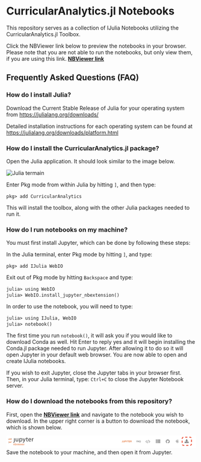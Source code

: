 # CurricularAnalytics.jl Notebooks
This repository serves as a collection of IJulia Notebooks utilizing the CurricularAnalytics.jl Toolbox.

Click the NBViewer link below to preview the notebooks in your browser. Please note that you are not able to run the notebooks, but only view them, if you are using this link. 
**[NBViewer link](http://nbviewer.ipython.org/github/CurricularAnalytics/ca-notebooks/tree/master/)**

## Frequently Asked Questions (FAQ)

### **How do I install Julia?**
Download the Current Stable Release of Julia for your operating system from https://julialang.org/downloads/ 

Detailed installation instructions for each operating system can be found at https://julialang.org/downloads/platform.html

### **How do I install the CurricularAnalytics.jl package?**
Open the Julia application. It should look similar to the image below. 

![Julia termain](https://s3.amazonaws.com/curricularanalytics.jl/julia-command-line.png)

Enter Pkg mode from within Julia by hitting `]`, and then type:
```julia-repl
pkg> add CurricularAnalytics
```
This will install the toolbox, along with the other Julia packages needed to run it.

### **How do I run notebooks on my machine?**
You must first install Jupyter, which can be done by following these steps: 

In the Julia terminal, enter Pkg mode by hitting `]`, and type:  
```julia-repl
pkg> add IJulia WebIO
```
Exit out of Pkg mode by hitting `Backspace` and type:  
```
julia> using WebIO
julia> WebIO.install_jupyter_nbextension()
```

In order to use the notebook, you will need to type:  
```
julia> using IJulia, WebIO
julia> notebook()
```

The first time you run `notebook()`, it will ask you if you would like to download Conda as well.  Hit Enter to reply yes and it will begin installing the Conda.jl package needed to run Jupyter. After allowing it to do so it will open Jupyter in your default web browser. You are now able to open and create IJulia notebooks.

If you wish to exit Jupyter, close the Jupyter tabs in your browser first. Then, in your Julia terminal, type: `Ctrl+C` to close the Jupyter Notebook server.

### **How do I download the notebooks from this repository?**
First, open the **[NBViewer link](http://nbviewer.ipython.org/github/CurricularAnalytics/ca-notebooks/tree/master/)** and navigate to the notebook you wish to download. In the upper right corner is a button to download the notebook, which is shown below.

![Download a noteobok](notebook-download.png)
Save the notebook to your machine, and then open it from Jupyter.